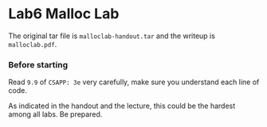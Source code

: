 # Lab6 Malloc Lab

The original tar file is `malloclab-handout.tar` and the writeup is `malloclab.pdf`.

### Before starting 
Read `9.9` of `CSAPP: 3e` very carefully, make sure you understand each line of code.   

As indicated in the handout and the lecture, this could be the hardest among all labs. Be prepared.



